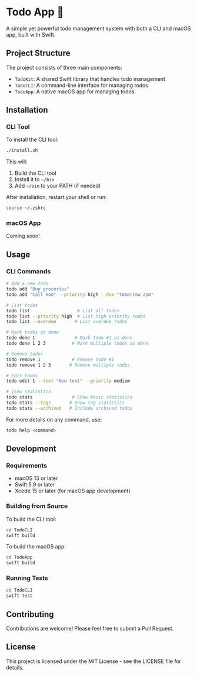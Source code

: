 # Todo App 📝

A simple yet powerful todo management system with both a CLI and macOS app, built with Swift.

## Project Structure

The project consists of three main components:

- `TodoKit`: A shared Swift library that handles todo management
- `TodoCLI`: A command-line interface for managing todos
- `TodoApp`: A native macOS app for managing todos

## Installation

### CLI Tool

To install the CLI tool:

```bash
./install.sh
```

This will:
1. Build the CLI tool
2. Install it to `~/bin`
3. Add `~/bin` to your PATH (if needed)

After installation, restart your shell or run:
```bash
source ~/.zshrc
```

### macOS App

Coming soon!

## Usage

### CLI Commands

```bash
# Add a new todo
todo add "Buy groceries"
todo add "Call mom" --priority high --due "tomorrow 2pm"

# List todos
todo list                  # List all todos
todo list --priority high  # List high priority todos
todo list --overdue       # List overdue todos

# Mark todos as done
todo done 1               # Mark todo #1 as done
todo done 1 2 3          # Mark multiple todos as done

# Remove todos
todo remove 1            # Remove todo #1
todo remove 1 2 3       # Remove multiple todos

# Edit todos
todo edit 1 --text "New text" --priority medium

# View statistics
todo stats               # Show basic statistics
todo stats --tags       # Show tag statistics
todo stats --archived   # Include archived todos
```

For more details on any command, use:
```bash
todo help <command>
```

## Development

### Requirements

- macOS 13 or later
- Swift 5.9 or later
- Xcode 15 or later (for macOS app development)

### Building from Source

To build the CLI tool:
```bash
cd TodoCLI
swift build
```

To build the macOS app:
```bash
cd TodoApp
swift build
```

### Running Tests

```bash
cd TodoCLI
swift test
```

## Contributing

Contributions are welcome! Please feel free to submit a Pull Request.

## License

This project is licensed under the MIT License - see the LICENSE file for details. 